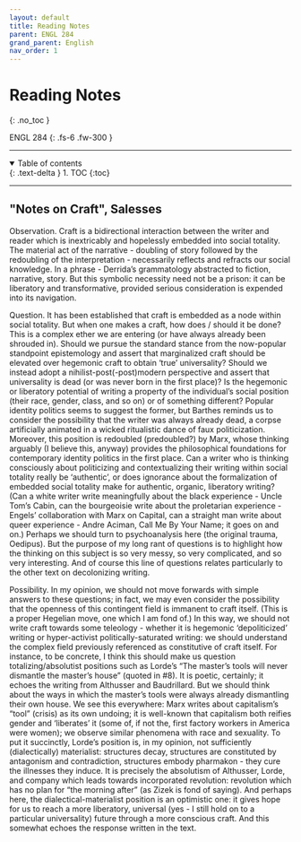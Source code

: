 ```yaml
---
layout: default
title: Reading Notes
parent: ENGL 284
grand_parent: English
nav_order: 1
---
```


# Reading Notes
{: .no_toc }

ENGL 284
{: .fs-6 .fw-300 }

---

<details open markdown="block">
  <summary>
    Table of contents
  </summary>
  {: .text-delta }
1. TOC
{:toc}
</details>

---

## "Notes on Craft", Salesses
Observation. Craft is a bidirectional interaction between the writer and reader which is inextricably and hopelessly embedded into social totality. The material act of the narrative - doubling of story followed by the redoubling of the interpretation - necessarily reflects and refracts our social knowledge. In a phrase - Derrida’s grammatology abstracted to fiction, narrative, story. But this symbolic necessity need not be a prison: it can be liberatory and transformative, provided serious consideration is expended into its navigation.

Question. It has been established that craft is embedded as a node within social totality. But when one makes a craft, how does / should it be done? This is a complex ether we are entering (or have always already been shrouded in). Should we pursue the standard stance from the now-popular standpoint epistemology and assert that marginalized craft should be elevated over hegemonic craft to obtain ‘true’ universality? Should we instead adopt a nihilist-post(-post)modern perspective and assert that universality is dead (or was never born in the first place)? Is the hegemonic or liberatory potential of writing a property of the individual’s social position (their race, gender, class, and so on) or of something different? Popular identity politics seems to suggest the former, but Barthes reminds us to consider the possibility that the writer was always already dead, a corpse artificially animated in a wicked ritualistic dance of faux politicization. Moreover, this position is redoubled (predoubled?) by Marx, whose thinking arguably (I believe this, anyway) provides the philosophical foundations for contemporary identity politics in the first place. Can a writer who is thinking consciously about politicizing and contextualizing their writing within social totality really be ‘authentic’, or does ignorance about the formalization of embedded social totality make for authentic, organic, liberatory writing? (Can a white writer write meaningfully about the black experience - Uncle Tom’s Cabin, can the bourgeoisie write about the proletarian experience - Engels’ collaboration with Marx on Capital, can a straight man write about queer experience - Andre Aciman, Call Me By Your Name; it goes on and on.) Perhaps we should turn to psychoanalysis here (the original trauma, Oedipus). But the purpose of my long rant of questions is to highlight how the thinking on this subject is so very messy, so very complicated, and so very interesting. And of course this line of questions relates particularly to the other text on decolonizing writing.

Possibility. In my opinion, we should not move forwards with simple answers to these questions; in fact, we may even consider the possibility that the openness of this contingent field is immanent to craft itself. (This is a proper Hegelian move, one which I am fond of.) In this way, we should not write craft towards some teleology - whether it is hegemonic ‘depoliticized’ writing or hyper-activist politically-saturated writing: we should understand the complex field previously referenced as constitutive of craft itself. For instance, to be concrete, I think this should make us question totalizing/absolutist positions such as Lorde’s “The master’s tools will never dismantle the master’s house” (quoted in #8). It is poetic, certainly; it echoes the writing from Althusser and Baudrillard. But we should think about the ways in which the master’s tools were always already dismantling their own house. We see this everywhere: Marx writes about capitalism’s “tool” (crisis) as its own undoing; it is well-known that capitalism both reifies gender and ‘liberates’ it (some of, if not the, first factory workers in America were women); we observe similar phenomena with race and sexuality. To put it succinctly, Lorde’s position is, in my opinion, not sufficiently (dialectically) materialist: structures decay, structures are constituted by antagonism and contradiction, structures embody pharmakon - they cure the illnesses they induce. It is precisely the absolutism of Althusser, Lorde, and company which leads towards incorporated revolution: revolution which has no plan for “the morning after” (as Zizek is fond of saying).  And perhaps here, the dialectical-materialist position is an optimistic one: it gives hope for us to reach a more liberatory, universal (yes - I still hold on to a particular universality) future through a more conscious craft. And this somewhat echoes the response written in the text.



















